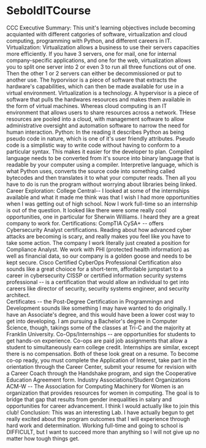 # SeboldITCourse
CCC
Executive Summary:
This unit's learning objectives include becoming acquianted with different catgories of software, virtualization and cloud computing, programming with Python, and different careers in IT.
Virtualization:
Virtualization allows a business to use their servers capacities more efficiently.  If you have 3 servers, one for mail, one for internal company-specific applications, and one for the web, virtualization allows you to split one server into 2 or even 3 to run all three functions out of one.  Then the other 1 or 2 servers can either be decommissioned or put to another use.  The hyporvisor is a piece of software that extracts the hardware's capabilities, which can then be made available for use in a virtual environment.  Virtualization is a technology.  A hypervisor is a piece of software that pulls the hardwares resources and makes them available in the form of virtual machines. Whereas cloud computing is an IT environment that allows users to share resources across a network. THese resources are pooled into a cloud, with management software to allow administrative oversight and automation software to narrow the need for human interaction.
Python:
In the reading it describes Python as being pseudo code in nature, which is one of it's user friendly attributes.  Pseudo code is a simplistic way to write code without having to conform to a particular syntax.  This makes it easier for the developer to plan.
Compiled language needs to be converted from it's source into binary language that is readable by your computer using a compiler.  Interpretive language, which is what Python uses, converts the source code into something called bytecodes and then translates it to what your computer reads.  Then all you have to do is run the program without worrying about libraries being linked.
Career Exploration:
College Central--  I looked at some of the internships available and what it made me think was that I wish I had more opportunities when I was getting out of high school.  Now I work full-time so an internship is out of the question. It looked like there were some really cool opportunities, one in particular for Sherwin Williams. I heard they are a great company to work for.
Certifications:
CompTIA CySA+ -- offers Cybersecurity Analyst certifications. Reading about how advanced cyber attacks are becoming is scary, and really makes you feel like you have to take some action. The company I work literally just created a position for Compliance Analyst.  We work with PHI (protected health information) as well as financial data, so our company is a golden goose and needs to be kept secure.
Cisco Certified CyberOps Professional Certification also sounds like a great choioce for a short-term, affordable jumpstart to a career in cybersecurity
CISSP or certified information security systems professional -- is a certification that would allow an individual to get into careers like director of security, security systems engineer, and security architect.  
Certificates -- the Post-Degree Certification in Programmingn and Development sounds like something I may have wanted to do originally. I have an Associate's degree, and this would have been a lower cost way to get into developing. I am pursuing a Bachelor's degree in Computer Science, though, takings some of the classes at Tri-C and the majority at Franklin University.
Co-Ops/Internships -- are opportunities for students to get hands-on experience. Co-ops are paid job assignments that allow a student to simultaneously earn college credit.  Internships are similar, except there is no compensation. Both of these look great on a resume. To become co-op ready, you must complete the Application of Interest, take part in the orientation through the Career Center, submit your resume for revision with a Career Coach through the Handshake program, and sign the Cooperative Education Agreement form.
Industry Associations/Student Organizations
ACM-W -- The Association for Computing Machinery for Women is an organization that provides resources for women in computing. The goal is to bridge that gap that results from gender inequalities in salary and opportunities for career advancement.  I think I would actually like to join this club!
Conclusion:
This was an interesting Lab.  I have actually begun to get really excited about the program outcomes that I will experience through hard work and determination. Working full-time and going to school is DIFFICULT, but I want to succeed more than anything so I will not give up no matter how tough things get.
